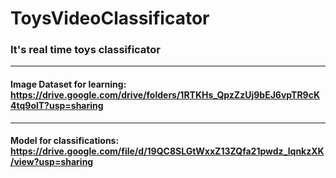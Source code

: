 # ToysVideoClassificator
### It's real time toys classificator
____
#### Image Dataset for learning: https://drive.google.com/drive/folders/1RTKHs_QpzZzUj9bEJ6vpTR9cK4tq9olT?usp=sharing
____
#### Model for classifications: https://drive.google.com/file/d/19QC8SLGtWxxZ13ZQfa21pwdz_lqnkzXK/view?usp=sharing

